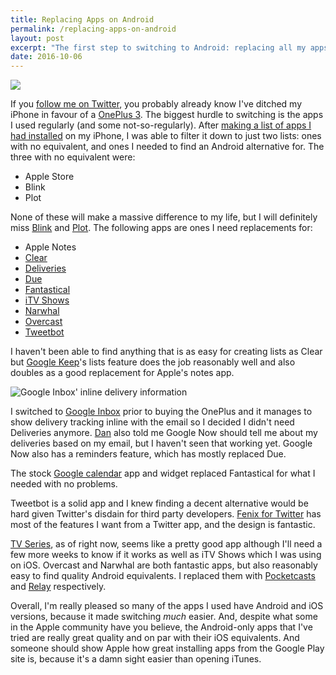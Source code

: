 ```yaml
---
title: Replacing Apps on Android
permalink: /replacing-apps-on-android
layout: post
excerpt: "The first step to switching to Android: replacing all my apps"
date: 2016-10-06
---
```


![](http://rmlewisuk.s3.amazonaws.com/home-screen-tiles.png)

If you [follow me on Twitter](https://twitter.com/rmlewisuk), you probably already know I've ditched my iPhone in favour of a [OnePlus 3](https://oneplus.net/uk/3). The biggest hurdle to switching is the apps I used regularly (and some not-so-regularly). After [making a list of apps I had installed](http://rmlewisuk.s3.amazonaws.com/apps.md) on my iPhone, I was able to filter it down to just two lists: ones with no equivalent, and ones I needed to find an Android alternative for. The three with no equivalent were:

- Apple Store
- Blink
- Plot

None of these will make a massive difference to my life, but I will definitely miss [Blink](http://squibner.com/blink/) and [Plot](http://plotapp.io/). The following apps are ones I need replacements for:

- Apple Notes
- [Clear](https://geo.itunes.apple.com/gb/app/clear-tasks-reminders-to-do/id493136154?mt=8&at=1001l3gY&ct=twitter)
- [Deliveries](http://junecloud.com/support/deliveries-ios/)
- [Due](http://www.dueapp.com/)
- [Fantastical](https://flexibits.com/fantastical)
- [iTV Shows](http://www.itvshowsapp.com/)
- [Narwhal](https://itunes.apple.com/gb/app/narwhal-for-reddit/id845422455?mt=8)
- [Overcast](https://overcast.fm)
- [Tweetbot](http://tapbots.com/tweetbot/)

I haven't been able to find anything that is as easy for creating lists as Clear but [Google Keep](https://keep.google.com)'s lists feature does the job reasonably well and also doubles as a good replacement for Apple's notes app.

![Google Inbox' inline delivery information](http://rmlewisuk.s3.amazonaws.com/google-inbox-inline-delivery.jpg)

I switched to [Google Inbox](https://inbox.google.com) prior to buying the OnePlus and it manages to show delivery tracking inline with the email so I decided I didn't need Deliveries anymore. [Dan](https://twitter.com/danharper7) also told me Google Now should tell me about my deliveries based on my email, but I haven't seen that working yet. Google Now also has a reminders feature, which has mostly replaced Due.

The stock [Google calendar](https://play.google.com/store/apps/details?id=com.google.android.calendar&hl=en_GB) app and widget replaced Fantastical for what I needed with no problems.

Tweetbot is a solid app and I knew finding a decent alternative would be hard given Twitter's disdain for third party developers. [Fenix for Twitter](https://play.google.com/store/apps/details?id=it.mvilla.android.fenix) has most of the features I want from a Twitter app, and the design is fantastic.

[TV Series](https://play.google.com/store/apps/details?id=fema.serietv2), as of right now, seems like a pretty good app although I'll need a few more weeks to know if it works as well as iTV Shows which I was using on iOS. Overcast and Narwhal are both fantastic apps, but also reasonably easy to find quality Android equivalents. I replaced them with [Pocketcasts](https://play.pocketcasts.com/web/podcasts/index) and [Relay](https://play.google.com/store/apps/details?id=free.reddit.news&hl=en_GB) respectively.

Overall, I'm really pleased so many of the apps I used have Android and iOS versions, because it made switching *much* easier. And, despite what some in the Apple community have you believe, the Android-only apps that I've tried are really great quality and on par with their iOS equivalents. And someone should show Apple how great installing apps from the Google Play site is, because it's a damn sight easier than opening iTunes.